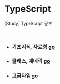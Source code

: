 # TypeScript
[Study] TypeScript 공부

<br>

* ### 기초지식, 자료형 [go](https://github.com/ss-won/TypeScript/Basic)

* ### 클래스, 제네릭 [go]()

* ### 고급타입 [go]()
